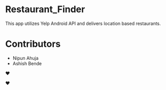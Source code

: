 # Restaurant_Finder

This app utilizes Yelp Android API and delivers location based restaurants. 

# Contributors
* Nipun Ahuja
* Ashish Bende


❤️

❤

